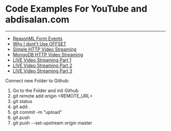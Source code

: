 # Code Examples For YouTube and abdisalan.com

---

- [ReasonML Form Events](/form-events)
- [Why I dont't Use OFFSET](/sql-offset)
- [Simple HTTP Video Streaming](/http-video-stream)
- [MongoDB HTTP Video Streaming](/mongo-http-video)
- [LIVE Video Streaming Part 1](/live-stream-part-1)
- [LIVE Video Streaming Part 2](/live-stream-part-2)
- [LIVE Video Streaming Part 3](/live-stream-part-3)

Connect new Folder to Github:
1. Go to the Folder and init Github
2. git remote add origin <REMOTE_URL>
3. git status
4. git add . 
5. git commit -m "upload"
6. git push
7. git push --set-upstream origin master